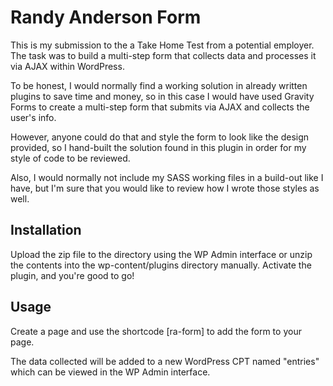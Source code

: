 # Randy Anderson Form

This is my submission to the a Take Home Test from a potential employer. The task was to build a multi-step form that collects data and processes it via AJAX within WordPress.

To be honest, I would normally find a working solution in already written plugins to save time and money, so in this case I would have used Gravity Forms to create a multi-step form that submits via AJAX and collects the user's info.

However, anyone could do that and style the form to look like the design provided, so I hand-built the solution found in this plugin in order for my style of code to be reviewed.

Also, I would normally not include my SASS working files in a build-out like I have, but I'm sure that you would like to review how I wrote those styles as well.

## Installation

Upload the zip file to the directory using the WP Admin interface or unzip the contents into the wp-content/plugins directory manually. Activate the plugin, and you're good to go!

## Usage

Create a page and use the shortcode [ra-form] to add the form to your page.

The data collected will be added to a new WordPress CPT named "entries" which can be viewed in the WP Admin interface.
